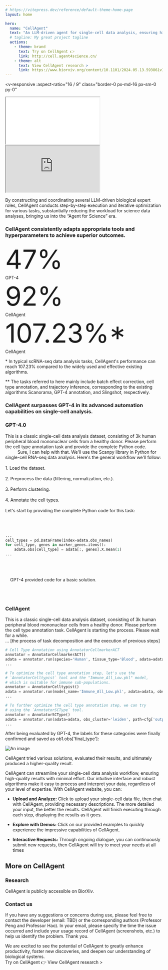 ```yaml
---
# https://vitepress.dev/reference/default-theme-home-page
layout: home

hero:
  name: "CellAgent"
  text: "An LLM-driven agent for single-cell data analysis, ensuring high-quality results with minimal effort."
  # tagline: My great project tagline
  actions:
    - theme: brand
      text: Try on CellAgent 👉
      link: http://cell.agent4science.cn/
    - theme: alt
      text: View CellAgent research >
      link: https://www.biorxiv.org/content/10.1101/2024.05.13.593861v1
---
```


<script setup>
import { ref, onMounted } from 'vue'

const tab = ref('0')
const isCN = ref(false)

onMounted(async function assertInCN() {
  try {
    const response = await fetch('//ipinfo.io/json');
    const address = await response.json();

    isCN.value = address.country === 'CN';
  } catch {
    isCN.value = false;
  }

  console.log(isCN.value)
})
</script>

<v-responsive
  :aspect-ratio="16 / 9"
  class="border-0 px-md-16 px-sm-0 py-0"
>
  <iframe
    v-if="isCN"
    src="//player.bilibili.com/player.html?isOutside=true&aid=112613522411165&bvid=BV1dVGoeCEQ4&cid=500001581492325&p=1"
    scrolling="no"
    allowfullscreen="true"
    class="h-100 w-100 border-0"
  ></iframe>
  <iframe
    v-else
    class="h-100 w-100 border-0"
    src="https://www.youtube.com/embed/7a4M3ymp5ng?si=Hp-jAv9KkYHy-4-w"
    title="YouTube video player"
    allow="accelerometer; autoplay; clipboard-write; encrypted-media; gyroscope; picture-in-picture; web-share"
    referrerpolicy="strict-origin-when-cross-origin"
    allowfullscreen
    ></iframe>
</v-responsive>

By constructing and coordinating several LLM-driven biological expert roles,
CellAgent conducts step-by-step execution and iterative optimization for various
tasks, substantially reducing the workload for science data analyses, bringing
us into the “Agent for Science” era.

<v-tabs fixed-tabs v-model="tab">
  <v-tab text="Task decomposition" value="0"></v-tab>
  <v-tab text="Execution for sub-step" value="1"></v-tab>
  <v-tab text="Self-optimization" value="2"></v-tab>
  <v-tab text="Handle user feedback" value="3"></v-tab>
</v-tabs>

<v-tabs-window v-model="tab">
  <v-tabs-window-item value="0">
    <demo-frame no-thought>
      <template v-slot:description>
        For complex scRNA-seq data analysis tasks, CellAgent can emulate the process of a human expert by first breaking down the task into sub-steps and then executing them sequentially.
      </template>
      <template v-slot:input>
        This is a classic single-cell data analysis dataset, consisting of 3k human peripheral blood mononuclear cells from a healthy donor. Please perform the cell type annotation task.
      </template>
      <template v-slot:output>
After an initial analysis, 6 steps are required to complete your request:
<div>

```
1. Quality Control
2. Normalization
3. Identification of Highly Variable Genes
4. Dimensionality Reduction
5. Clustering
6. Cell Type Annotation
```
</div>
      </template>
    </demo-frame>
  </v-tabs-window-item>

  <v-tabs-window-item value="1">
    <demo-frame no-input>
      <template v-slot:description>
        During each step, CellAgent can automatically generate and execute code, providing the resulting plots and data.
      </template>
      <template v-slot:input>
        your input
      </template>
      <template v-slot:thought>
<div>
Data Format: AnnData object with n_obs × n_vars = 2638 × 32738
    obs: 'n_genes_by_counts', 'log1p_n_genes_by_counts', 'total_counts', 'log1p_total_counts', 'pct_counts_in_top_50_genes', 'pct_counts_in_top_100_genes', 'pct_counts_in_top_200_genes', 'pct_counts_in_top_500_genes', 'total_counts_mt', 'log1p_total_counts_mt', 'pct_counts_mt'
    var: 'gene_ids', 'n_cells_by_counts', 'mean_counts', 'log1p_mean_counts', 'pct_dropout_by_counts', 'total_counts', 'log1p_total_counts', 'mt', 'highly_variable', 'means', 'dispersions', 'dispersions_norm'
    uns: 'log1p', 'hvg'
    layers: 'counts'

The code has been ran: `[history code]`
The current step is: Dimensionality Reduction. Generate code to complete the current step.

</div>
      </template>
      <template v-slot:output>
<div>
To perform dimensionality reduction, we will use Principal Component Analysis (PCA) to reduce the dimensionality of the dataset. This step is crucial for visualizing the data and for subsequent steps like clustering and trajectory inference. Here is the code to perform PCA and visualize the results

```python
# Perform PCA
sc.tl.pca(adata, svd_solver='arpack')

# Plot the explained variance ratio to understand how much variance is captured by each principal component
sc.pl.pca_variance_ratio(adata, log=True, show=True, save=False)
plt.savefig(f"{cfg['img_save_dir']}/pca_variance_ratio.png")

# Plot the PCA result
sc.pl.pca(adata, color='total_counts', show=True, save=False)
plt.savefig(f"{cfg['img_save_dir']}/pca_result.png")

# Print description of the figures
print("The first figure shows the explained variance ratio of the principal components. The second figure shows the PCA result, with cells colored by their total counts.")
```
![](/image_2.png)
</div>
      </template>
    </demo-frame>
  </v-tabs-window-item>

  <v-tabs-window-item value="2">
    <demo-frame no-input>
      <template v-slot:description>
        CellAgent can automatically optimize the generated solutions and ultimately select the best one to present.
      </template>
      <template v-slot:thought>
      The current result doesn't look good enough yet. You can optimize this step by adjusting parameters, changing tools, and so on.
      </template>
      <template v-slot:output>
<div>
Previously, CellAgent used the `AnnotatorCellmarkerACT` tool to annotate cell types. To optimize the cell type annotation step, we can try using a different tool or adjusting the parameters. Given the options available, let's use the `AnnotatorCelltypist` tool, which is known to work well if it can find a good matching model. We will use the "Immune_All_Low.pkl" model, which is suitable for immune sub-populations.

Here is the complete code to perform cell type annotation using the `AnnotatorCelltypist` tool:

```python
# Cell Type Annotation using AnnotatorCelltypist
from tools.annotator_celltypist import AnnotatorCelltypist

# Initialize the AnnotatorCelltypist tool
annotator = AnnotatorCelltypist()

# Run the annotation using the "Immune_All_Low.pkl" model
adata = annotator.run(model_name='Immune_All_Low.pkl', adata=adata, obs_cluster='leiden')

# Print a message indicating that cell type annotation is complete
print("Cell type annotation complete. The annotated cell types are stored in adata.obs['cell_typist_label'].")
```

This code initializes the `AnnotatorCelltypist` tool, runs the annotation process using the "Immune_All_Low.pkl" model, and stores the annotated cell types in the `adata.obs['cell_typist_label']` column. This model is specifically designed for immune sub-populations, which should be suitable for the given dataset of human peripheral blood mononuclear cells.

![An image](/output.png)
</div>
      </template>
    </demo-frame>
  </v-tabs-window-item>

  <v-tabs-window-item value="3">
    <demo-frame>
      <template v-slot:description>
        CellAgent can understand your natural language requirements and, at any point during the execution, respond to your natural language feedback by generating new code to meet your needs.
      </template>
      <template v-slot:input>
        Set the npca parameter to 30 and display the Louvain clustering results.
      </template>
      <template v-slot:thought>
<div>
The current step is: Dimensionality Reduction.

In this step, CellAgent executed the code `sc.pp.neighbors(adata, n_neighbors=10, n_pcs=40)` to compute the neighborhood graph.

The current step has been completed, and the user has provided new feedback: Set the npca parameter to 30 and display the Louvain clustering results.

Please continue to generate code and natural language explanations to better meet the user's needs.
</div>
      </template>
      <template v-slot:output>
<div>
To meet the user's requirements, we will set the `npca` parameter to 30 for the PCA and then perform Louvain clustering. We will visualize the clustering results using UMAP. Here is the code to complete the current step:

```python
# Dimensionality reduction using PCA with npca=30 and Louvain clustering
import scanpy as sc
import matplotlib.pyplot as plt

# Perform PCA with npca=30
sc.tl.pca(adata, svd_solver='arpack', n_comps=30)

# Visualize the explained variance ratio to determine the number of principal components to use
sc.pl.pca_variance_ratio(adata, log=True)
plt.savefig(f"{cfg['img_save_dir']}/pca_variance_ratio_30.png")
print("PCA variance ratio plot with npca=30 saved as 'pca_variance_ratio_30.png'.")

# Compute the neighborhood graph using 30 principal components
sc.pp.neighbors(adata, n_neighbors=10, n_pcs=30)

# Perform UMAP
sc.tl.umap(adata)

# Perform Louvain clustering
sc.tl.louvain(adata)

# Visualize the UMAP with Louvain clustering results
sc.pl.umap(adata, color=['louvain'])
plt.savefig(f"{cfg['img_save_dir']}/umap_louvain.png")
print("UMAP plot with Louvain clustering results saved as 'umap_louvain.png'.")

# Save the data with PCA, UMAP, and Louvain clustering results
adata.write(f"{cfg['output_dir']}/dimensionality_reduction_louvain_data.h5ad")
print("Dimensionality reduction with Louvain clustering complete and data saved as 'dimensionality_reduction_louvain_data.h5ad'.")
```

Explanation:
1. **PCA with npca=30**: We perform PCA with the number of principal components set to 30.
2. **Visualization**: We visualize the explained variance ratio for the PCA with 30 components.
3. **Neighborhood Graph**: We compute the neighborhood graph using 30 principal components.
4. **UMAP**: We perform UMAP for further dimensionality reduction and visualization.
5. **Louvain Clustering**: We perform Louvain clustering to identify clusters in the data.
6. **Visualization**: We visualize the UMAP results with the Louvain clustering results.
7. **Save Data**: We save the AnnData object with the PCA, UMAP, and Louvain clustering results.

![An image](/output1.png)
![An image](/output2.png)
</div>
      </template>
    </demo-frame>
  </v-tabs-window-item>
</v-tabs-window>

### CellAgent consistently adapts appropriate tools and hyperparameters to achieve superior outcomes.

<v-container class="my-16 py-0 px-8">
  <v-row>
    <v-col>
      <v-card
        title="Task Completion Rate"
        variant="plain"
      >
        <v-card-text class="py-0">
          <v-container class="pa-0">
            <v-row no-gutters>
              <v-col>
                <div style="font-size:84px">47%</div>
                <div>GPT-4</div>
              </v-col>
              <v-col class="text-light-green">
                <div style="font-size:84px">92%</div>
                <div>CellAgent</div>
              </v-col>
            </v-row>
          </v-container>
        </v-card-text>
      </v-card>
    </v-col>
    <v-col>
      <v-card
        title="Task Performance**"
        variant="plain"
      >
        <v-card-text class="py-0">
          <v-container class="pa-0">
            <v-row no-gutters>
              <!-- <v-col>
                <div style="font-size:84px"></div>
                <div>CellAgent</div>
              </v-col> -->
              <v-col class="text-light-green">
                <div style="font-size:84px">107.23%*</div>
                <div>CellAgent</div>
              </v-col>
            </v-row>
          </v-container>
        </v-card-text>
      </v-card>
    </v-col>
  </v-row>
</v-container>

\* In typical scRNA-seq data analysis tasks, CellAgent's performance can reach 107.23% compared to the widely used and effective existing algorithms.

** The tasks referred to here mainly include batch effect correction, cell type annotation, and trajectory inference, corresponding to the existing algorithms Scanorama, GPT-4 annotation, and Slingshot, respectively.

### CellAgent surpasses GPT-4 in its advanced automation capabilities on single-cell analysis.

<v-container class="my-8 py-0 px-8">
  <v-row>
    <v-col cols="6">
      <h3 class="mb-2">GPT-4.0</h3>
      <v-card
        border="surface-variant sm opacity-100"
        title="Input"
        variant="text"
        class="rounded-0"
      >
        <v-card-text>
          This is a classic single-cell data analysis dataset, consisting of 3k human peripheral blood mononuclear cells from a healthy donor. Please perform the cell type annotation task and provide the complete Python code.
        </v-card-text>
      </v-card>
      <v-card
        border="surface-variant sm opacity-100"
        title="Output"
        variant="text"
        class="rounded-0 border-t-0"
      >
        <v-card-text style="text-wrap-mode:wrap;white-space:pre-wrap;white-space-collapse:preserves">
          <span class="bg-grey-lighten-2">Sure, I can help with that. We'll use the Scanpy library in Python for single-cell RNA-seq data analysis. Here's the general workflow we'll follow:<br>
1. Load the dataset.<br>
2. Preprocess the data (filtering, normalization, etc.).<br>
3. Perform clustering.<br>
4. Annotate the cell types.<br>
Let's start by providing the complete Python code for this task:<br>
<div>

```python
...
cell_types = pd.DataFrame(index=adata.obs_names)
for cell_type, genes in marker_genes.items():
    adata.obs[cell_type] = adata[:, genes].X.mean(1)
...
```
</div>
<div class="bg-grey-lighten-2">
    GPT-4 provided code for a basic solution.
</div>
          </span>
        </v-card-text>
      </v-card>
    </v-col>
    <v-col cols="6">
      <h3 class="mb-2 text-success">CellAgent</h3>
      <v-card
        border="success sm opacity-100"
        title="Input"
        variant="text"
        class="rounded-0 text-success"
      >
        <v-card-text>
          This is a classic single-cell data analysis dataset, consisting of 3k human peripheral blood mononuclear cells from a healthy donor. Please perform the cell type annotation task.
        </v-card-text>
      </v-card>
      <v-card
        border="success sm opacity-100"
        title="Output"
        variant="text"
        class="rounded-0 border-t-0 text-success"
      >
        <v-card-text>
        <span class="bg-light-green-lighten-2">
          CellAgent is starting the process. Please wait for a while.<br>
          ... [the process of task decomposition and the execution of previous steps]<br>
        </span>
<div>

```python
# Cell Type Annotation using AnnotatorCellmarkerACT
annotator = AnnotatorCellmarkerACT()
adata = annotator.run(species='Human', tissue_type='Blood', adata=adata, obs_cluster='leiden')
...
```

```python
# To optimize the cell type annotation step, let's use the
# `AnnotatorCelltypist` tool and the "Immune_All_Low.pkl" model,
# which is suitable for immune sub-populations.
annotator = AnnotatorCelltypist()
adata = annotator.run(model_name='Immune_All_Low.pkl', adata=adata, obs_cluster='leiden')
...
```

```python
# To further optimize the cell type annotation step, we can try
# using the `AnnotatorSCType` tool.
annotator = AnnotatorSCType()
adata = annotator.run(adata=adata, obs_cluster='leiden', path=cfg['output_dir'], tissue_type='Immune system')
...
```

After being evaluated by GPT-4, the labels for these categories were finally confirmed and saved as ob1.obs['final_type']:

![An image](/final_annotation.png)
</div>
          <span class="bg-light-green-lighten-2">
              CellAgent tried various solutions, evaluated their results, and ultimately produced a higher-quality result.
          </span>
        </v-card-text>
      </v-card>
    </v-col>
  </v-row>
</v-container>

CellAgent can streamline your single-cell data analysis workflow, ensuring
high-quality results with minimal effort. Our intuitive interface and robust
algorithms make it easy to process and interpret your data, regardless of your
level of expertise. With CellAgent website, you can:

<div class="mx-8 px-8">

* **Upload and Analyze:** Click to upload your single-cell data file, then chat
with CellAgent, providing necessary descriptions. The more detailed your input,
the better the results. CellAgent will finish executing through each step,
displaying the results as it goes.

* **Explore with Demos:** Click on our provided examples to quickly experience the impressive capabilities of CellAgent.
* **Interactive Requests:** Through ongoing dialogue, you can continuously submit new requests, then CellAgent will try to meet your needs at all times
</div>


## More on CellAgent

### Research

CellAgent is publicly accessible on BiorXiv. 

<!-- ### Meet the team

<div class="mx-16 px-16">

- **Prof.** [Jiajie Peng](https://github.com) Northwestern Polytechnical University
- **Prof.** [Jianye Hao](https://github.com) Tianjin University
</div> -->

### Contact us

If you have any suggestions or concerns during use, please feel free to contact
the developer (email: TBD) or the corresponding authors (Professor Peng and
Professor Hao). In your email, please specify the time the issue occurred and
include your usage record of CellAgent (screenshots, etc.) to help us identify
the problem. Thank you.

<v-sheet class="mt-8 d-flex align-center justify-center flex-wrap text-center mx-auto pa-16 bg-grey-darken-4" elevation="4" max-width="800" width="100%">
  <div class="text-h5 font-weight-medium mb-8">
We are excited to see the potential of CellAgent to greatly enhance productivity,
foster new discoveries, and deepen our understanding of biological systems.
  </div>
  <v-btn rounded href="http://cell.agent4science.cn/">Try on CellAgent 👉</v-btn>
  <v-btn variant="text" href="https://www.biorxiv.org/content/10.1101/2024.05.13.593861v1" target="_blank">View CellAgent research ></v-btn>
</v-sheet>
